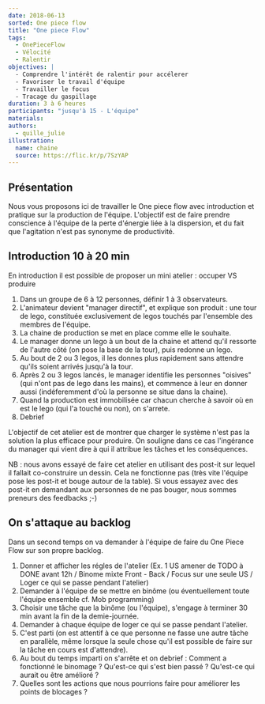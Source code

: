 ```yaml
---
date: 2018-06-13
sorted: One piece flow
title: "One piece Flow"
tags:
  - OnePieceFlow
  - Vélocité
  - Ralentir
objectives: |
  - Comprendre l'intérêt de ralentir pour accélerer
  - Favoriser le travail d'équipe
  - Travailler le focus
  - Tracage du gaspillage
duration: 3 à 6 heures
participants: "jusqu'à 15 - L'équipe"
materials:
authors:
  - quille_julie
illustration:
  name: chaine
  source: https://flic.kr/p/7SzYAP
---
```


## Présentation

Nous vous proposons ici de travailler le One piece flow avec introduction et pratique sur la production de l'équipe. L'objectif est de faire prendre conscience à l'équipe de la perte d'énergie liée à la dispersion, et du fait que l'agitation n'est pas synonyme de productivité.

## Introduction 10 à 20 min

En introduction il est possible de proposer un mini atelier : occuper VS produire

1. Dans un groupe de 6 à 12 personnes, définir 1 à 3 observateurs.
2. L'animateur devient "manager directif", et explique son produit : une tour de lego, constituée exclusivement de legos touchés par l'ensemble des membres de l'équipe.
3. La chaine de production se met en place comme elle le souhaite.
4. Le manager donne un lego à un bout de la chaine et attend qu'il ressorte de l'autre côté (on pose la base de la tour), puis redonne un lego.
5. Au bout de 2 ou 3 legos, il les donnes plus rapidement sans attendre qu'ils soient arrivés jusqu'à la tour.
6. Après 2 ou 3 legos lancés, le manager identifie les personnes "oisives" (qui n'ont pas de lego dans les mains), et commence à leur en donner aussi (indéferemment d'où la personne se situe dans la chaine).
7. Quand la production est immobilisée car chacun cherche à savoir où en est le lego (qui l'a touché ou non), on s'arrete.
8. Debrief

L'objectif de cet atelier est de montrer que charger le système n'est pas la solution la plus efficace pour produire. On souligne dans ce cas l'ingérance du manager qui vient dire à qui il attribue les tâches et les conséquences.

NB : nous avons essayé de faire cet atelier en utilisant des post-it sur lequel il fallait co-construire un dessin. Cela ne fonctionne pas (très vite l'équipe pose les post-it et bouge autour de la table). Si vous essayez avec des post-it en demandant aux personnes de ne pas bouger, nous sommes preneurs des feedbacks ;-)


## On s'attaque au backlog

Dans un second temps on va demander à l'équipe de faire du One Piece Flow sur son propre backlog.
1. Donner et afficher les régles de l'atelier (Ex. 1 US amener de TODO à DONE avant 12h / Binome mixte Front - Back / Focus sur une seule US / Loger ce qui se passe pendant l'atelier)
2. Demander à l'équipe de se mettre en binôme (ou éventuellement toute l'équipe ensemble cf. Mob programming)
3. Choisir une tâche que la binôme (ou l'équipe), s'engage à terminer 30 min avant la fin de la demie-journée.
4. Demander à chaque équipe de loger ce qui se passe pendant l'atelier.
5. C'est parti (on est attentif à ce que personne ne fasse une autre tâche en parallèle, même lorsque la seule chose qu'il est possible de faire sur la tâche en cours est d'attendre).
6. Au bout du temps imparti on s'arrête et on debrief : Comment a fonctionné le binomage ? Qu'est-ce qui s'est bien passé ? Qu'est-ce qui aurait ou être amélioré ?
7. Quelles sont les actions que nous pourrions faire pour améliorer les points de blocages ?
